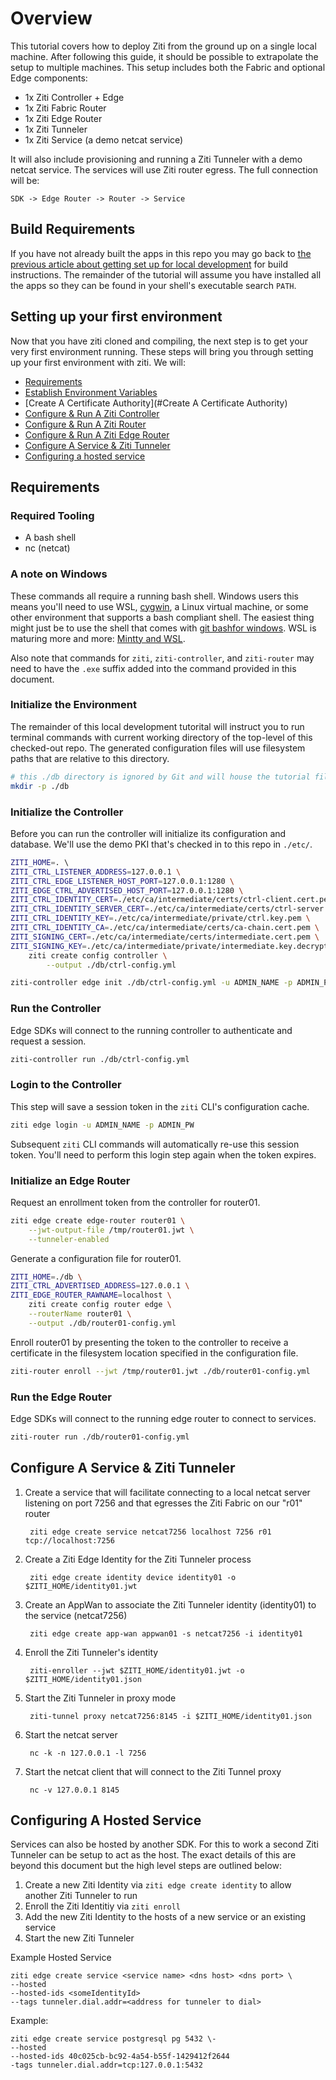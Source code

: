 # Overview

This tutorial covers how to deploy Ziti from the ground up on a single local machine. After following this guide, it
should be possible to extrapolate the setup to multiple machines. This setup includes both the Fabric and optional
Edge components:

- 1x Ziti Controller + Edge
- 1x Ziti Fabric Router
- 1x Ziti Edge Router
- 1x Ziti Tunneler
- 1x Ziti Service (a demo netcat service)

It will also include provisioning and running a Ziti Tunneler with a demo netcat service. The services will use Ziti
router egress.  The full connection will be:

    SDK -> Edge Router -> Router -> Service

## Build Requirements

If you have not already built the apps in this repo you may go back to [the previous article about getting set up for local development](./002-local-dev.md) for build instructions. The remainder of the tutorial will assume you have installed all the apps so they can be found in your shell's executable search `PATH`.

## Setting up your first environment

Now that you have ziti cloned and compiling, the next step is to get your very first
environment running.  These steps will bring you through setting up your first environment
with ziti. We will:

- [Requirements](#Requirements)
- [Establish Environment Variables](#Establish-Environment-Variables)
- [Create A Certificate Authority](#Create A Certificate Authority)
- [Configure & Run A Ziti Controller](#Configure-&-Run-A-Ziti-Controller)
- [Configure & Run A Ziti Router](#Configure-&-Run-A-Ziti-Router)
- [Configure & Run A Ziti Edge Router](#Configure-&-Run-A-Ziti-Edge-Router)
- [Configure A Service & Ziti Tunneler](#Configure-A-Service-&-Ziti-Tunneler)
- [Configuring a hosted service](#Configuring-A-Hosted-Service)

## Requirements

### Required Tooling

- A bash shell
- nc (netcat)

### A note on Windows

These commands all require a running bash shell. Windows users this means you'll need to use
WSL, [cygwin](https://www.cygwin.com/), a Linux virtual machine, or some other environment that supports a bash compliant
shell. The easiest thing might just be to use the shell that comes with [git bashfor windows](https://gitforwindows.org/).
WSL is maturing more and more: [Mintty and WSL](https://github.com/mintty/wsltty).

Also note that commands for `ziti`, `ziti-controller`, and `ziti-router` may need to have the `.exe`
suffix added into the command provided in this document.

### Initialize the Environment

The remainder of this local development tutorital will instruct you to run terminal commands with current working directory of the top-level of this checked-out repo. The generated configuration files will use filesystem paths that are relative to this directory.

```bash
# this ./db directory is ignored by Git and will house the tutorial files
mkdir -p ./db
```

### Initialize the Controller

Before you can run the controller will initialize its configuration and database. We'll use the demo PKI that's checked in to this repo in `./etc/`.

```bash
ZITI_HOME=. \                              
ZITI_CTRL_LISTENER_ADDRESS=127.0.0.1 \
ZITI_CTRL_EDGE_LISTENER_HOST_PORT=127.0.0.1:1280 \
ZITI_EDGE_CTRL_ADVERTISED_HOST_PORT=127.0.0.1:1280 \
ZITI_CTRL_IDENTITY_CERT=./etc/ca/intermediate/certs/ctrl-client.cert.pem \
ZITI_CTRL_IDENTITY_SERVER_CERT=./etc/ca/intermediate/certs/ctrl-server.cert.pem \
ZITI_CTRL_IDENTITY_KEY=./etc/ca/intermediate/private/ctrl.key.pem \
ZITI_CTRL_IDENTITY_CA=./etc/ca/intermediate/certs/ca-chain.cert.pem \
ZITI_SIGNING_CERT=./etc/ca/intermediate/certs/intermediate.cert.pem \
ZITI_SIGNING_KEY=./etc/ca/intermediate/private/intermediate.key.decrypted.pem \
    ziti create config controller \
        --output ./db/ctrl-config.yml
```

```bash
ziti-controller edge init ./db/ctrl-config.yml -u ADMIN_NAME -p ADMIN_PW
```

### Run the Controller

Edge SDKs will connect to the running controller to authenticate and request a session.

```bash
ziti-controller run ./db/ctrl-config.yml
```

### Login to the Controller

This step will save a session token in the `ziti` CLI's configuration cache.

```bash
ziti edge login -u ADMIN_NAME -p ADMIN_PW
```

Subsequent `ziti` CLI commands will automatically re-use this session token. You'll need to perform this login step again when the token expires.

### Initialize an Edge Router

Request an enrollment token from the controller for router01.

```bash
ziti edge create edge-router router01 \
    --jwt-output-file /tmp/router01.jwt \
    --tunneler-enabled
```

Generate a configuration file for router01.

```bash
ZITI_HOME=./db \
ZITI_CTRL_ADVERTISED_ADDRESS=127.0.0.1 \
ZITI_EDGE_ROUTER_RAWNAME=localhost \
    ziti create config router edge \
    --routerName router01 \
    --output ./db/router01-config.yml
```

Enroll router01 by presenting the token to the controller to receive a certificate in the filesystem location specified in the configuration file.

```bash
ziti-router enroll --jwt /tmp/router01.jwt ./db/router01-config.yml
```

### Run the Edge Router

Edge SDKs will connect to the running edge router to connect to services.

```bash
ziti-router run ./db/router01-config.yml
```

## Configure A Service & Ziti Tunneler

1. Create a service that will facilitate connecting to a local netcat server listening on port 7256 and that egresses
the Ziti Fabric on our "r01" router

        ziti edge create service netcat7256 localhost 7256 r01 tcp://localhost:7256

1. Create a Ziti Edge Identity for the Ziti Tunneler process

        ziti edge create identity device identity01 -o $ZITI_HOME/identity01.jwt

1. Create an AppWan to associate the Ziti Tunneler identity (identity01) to the service (netcat7256)

        ziti edge create app-wan appwan01 -s netcat7256 -i identity01

1. Enroll the Ziti Tunneler's identity

        ziti-enroller --jwt $ZITI_HOME/identity01.jwt -o $ZITI_HOME/identity01.json

1. Start the Ziti Tunneler in proxy mode

        ziti-tunnel proxy netcat7256:8145 -i $ZITI_HOME/identity01.json

1. Start the netcat server

        nc -k -n 127.0.0.1 -l 7256

1. Start the netcat client that will connect to the Ziti Tunnel proxy

        nc -v 127.0.0.1 8145

## Configuring A Hosted Service

Services can also be hosted by another SDK. For this to work a second Ziti Tunneler can be setup to act as the host. The
exact details of this are beyond this document but the high level steps are outlined below:

1. Create a new Ziti Identity via `ziti edge create identity` to allow another Ziti Tunneler to run
1. Enroll the Ziti Identitiy via `ziti enroll`
1. Add the new Ziti Identity to the hosts of a new service or an existing service
1. Start the new Ziti Tunneler

Example Hosted Service

    ziti edge create service <service name> <dns host> <dns port> \
    --hosted
    --hosted-ids <someIdentityId>
    --tags tunneler.dial.addr=<address for tunneler to dial>

Example:

    ziti edge create service postgresql pg 5432 \-
    --hosted
    --hosted-ids 40c025cb-bc92-4a54-b55f-1429412f2644
    -tags tunneler.dial.addr=tcp:127.0.0.1:5432
